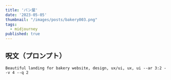 ```yaml
---
title: 'パン屋'
date: '2023-05-05'
thumbnail: "/images/posts/bakery003.png"
tags:
  - midjourney
published: true
---
```


## 呪文（プロンプト）
```
Beautiful landing for bakery website, design, ux/ui, ux, ui --ar 3:2 --v 4 --q 2
```